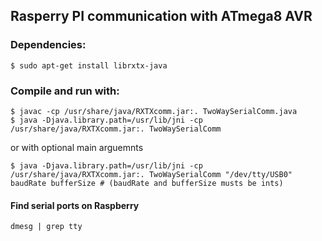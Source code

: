 ## Rasperry PI communication with ATmega8 AVR

### Dependencies:
    $ sudo apt-get install librxtx-java

### Compile and run with:
    $ javac -cp /usr/share/java/RXTXcomm.jar:. TwoWaySerialComm.java
    $ java -Djava.library.path=/usr/lib/jni -cp /usr/share/java/RXTXcomm.jar:. TwoWaySerialComm

or with optional main arguemnts

    $ java -Djava.library.path=/usr/lib/jni -cp /usr/share/java/RXTXcomm.jar:. TwoWaySerialComm "/dev/tty/USB0" baudRate bufferSize # (baudRate and bufferSize musts be ints)

#### Find serial ports on Raspberry
    dmesg | grep tty
